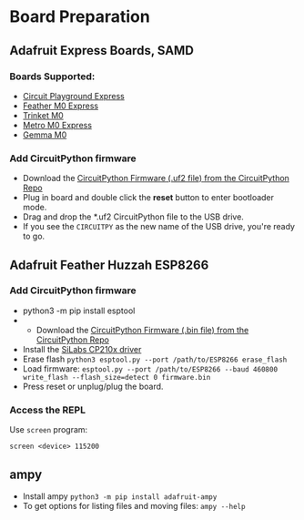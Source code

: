 
# Board Preparation


## Adafruit Express Boards, SAMD

### Boards Supported:

 - [Circuit Playground Express](https://www.adafruit.com/product/3333)
 - [Feather M0 Express](https://www.adafruit.com/product/3403)
 - [Trinket M0](https://www.adafruit.com/product/3500)
 - [Metro M0 Express](https://www.adafruit.com/product/3505)
 - [Gemma M0](https://www.adafruit.com/product/3501)

### Add CircuitPython firmware

- Download the [CircuitPython Firmware (.uf2 file) from the CircuitPython Repo](https://github.com/adafruit/circuitpython/releases)
- Plug in board and double click the **reset** button to enter bootloader mode.
- Drag and drop the \*.uf2 CircuitPython file to the USB drive.
- If you see the `CIRCUITPY` as the new name of the USB drive, you're ready to go.


## Adafruit Feather Huzzah ESP8266

### Add CircuitPython firmware

- python3 -m pip install esptool
- - Download the [CircuitPython Firmware (.bin file) from the CircuitPython Repo](https://github.com/adafruit/circuitpython/releases)
- Install the [SiLabs CP210x driver](https://www.silabs.com/products/development-tools/software/usb-to-uart-bridge-vcp-drivers)
- Erase flash `python3 esptool.py --port /path/to/ESP8266 erase_flash`
- Load firmware: `esptool.py --port /path/to/ESP8266 --baud 460800 write_flash --flash_size=detect 0 firmware.bin`
- Press reset or unplug/plug the board.

### Access the REPL

Use `screen` program:

    screen <device> 115200


## ampy

- Install ampy `python3 -m pip install adafruit-ampy`
- To get options for listing files and moving files: `ampy --help`
